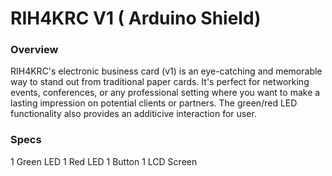 # RIH4KRC V1 ( Arduino Shield)


### Overview
RIH4KRC's electronic business card (v1) is an eye-catching and memorable way to stand out from traditional paper cards. It's perfect for networking events, conferences, or any professional setting where you want to make a lasting impression on potential clients or partners. The green/red LED functionality also provides an additicive interaction for user.

### Specs

1 Green LED
1 Red LED
1 Button
1 LCD Screen


